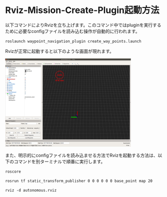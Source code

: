 # Rviz-Mission-Create-Plugin起動方法

以下コマンドによりRvizを立ち上げます。このコマンド中ではpluginを実行するために必要なconfigファイルを読み込む操作が自動的に行われます。
```
roslaunch waypoint_navigation_plugin create_way_points.launch
```
Rvizが正常に起動すると以下のような画面が現れます。

<img src="../resources/Usage/default.jpg" width="80%">

また、明示的にconfigファイルを読み込ませる方法でRvizを起動する方法は、以下のコマンドを別ターミナルで順番に実行します。
```
roscore
```
```
rosrun tf static_transform_publisher 0 0 0 0 0 0 base_point map 20
```
```
rviz -d autonomous.rviz
```


